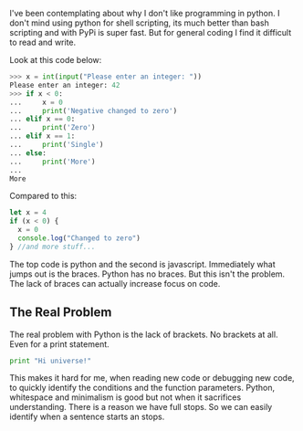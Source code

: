 
I've been contemplating about why I don't like programming in python. 
I don't mind using python for shell scripting, its much better than bash scripting and with PyPi is super fast.
But for general coding I find it difficult to read and write.

Look at this code below:
```python
>>> x = int(input("Please enter an integer: "))
Please enter an integer: 42
>>> if x < 0:
...     x = 0
...     print('Negative changed to zero')
... elif x == 0:
...     print('Zero')
... elif x == 1:
...     print('Single')
... else:
...     print('More')
...
More
```
Compared to this:
```javascript
let x = 4
if (x < 0) {
  x = 0
  console.log("Changed to zero")
} //and more stuff...
```
The top code is python and the second is javascript.
Immediately what jumps out is the braces. Python has no braces. But this isn't the problem. 
The lack of braces can actually increase focus on code.

## The Real Problem
The real problem with Python is the lack of brackets. No brackets at all.
Even for a print statement.
```python
print "Hi universe!"
```
This makes it hard for me, when reading new code or debugging new code, to quickly identify the conditions and the function parameters.
Python, whitespace and minimalism is good but not when it sacrifices understanding. There is a reason we have full stops. 
So we can easily identify when a sentence starts an stops.
